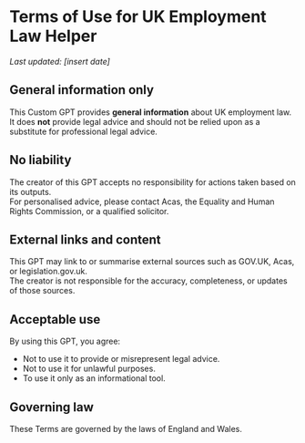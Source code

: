# Terms of Use for UK Employment Law Helper

_Last updated: [insert date]_

## General information only
This Custom GPT provides **general information** about UK employment law.  
It does **not** provide legal advice and should not be relied upon as a substitute for professional legal advice.

## No liability
The creator of this GPT accepts no responsibility for actions taken based on its outputs.  
For personalised advice, please contact Acas, the Equality and Human Rights Commission, or a qualified solicitor.

## External links and content
This GPT may link to or summarise external sources such as GOV.UK, Acas, or legislation.gov.uk.  
The creator is not responsible for the accuracy, completeness, or updates of those sources.

## Acceptable use
By using this GPT, you agree:
- Not to use it to provide or misrepresent legal advice.
- Not to use it for unlawful purposes.
- To use it only as an informational tool.

## Governing law
These Terms are governed by the laws of England and Wales.
